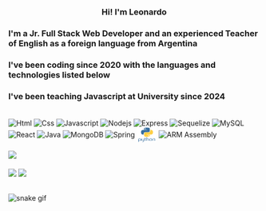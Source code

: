 <!-- ### Hi there 👋 -->

<!--
**davaloslm/davaloslm** is a ✨ _special_ ✨ repository because its `README.md` (this file) appears on your GitHub profile.

Here are some ideas to get you started:

- 🔭 I’m currently working on ...
- 🌱 I’m currently learning ...
- 👯 I’m looking to collaborate on ...
- 🤔 I’m looking for help with ...
- 💬 Ask me about ...
- 📫 How to reach me: ...
- 😄 Pronouns: ...
- ⚡ Fun fact: ...
-->

<div>
<h3 align="center">Hi! I'm Leonardo</h3>
<h3>I'm a Jr. Full Stack Web Developer and an experienced Teacher of English as a foreign language from Argentina</h3>
<h3>I've been coding since 2020 with the languages and technologies listed below</h3>
<h3>I've been teaching Javascript at University since 2024</h3>
<br>

</div>

<div style="display: inline_block">
  <img align="center" alt="Html" height="30" width="40" src="https://cdn.jsdelivr.net/gh/devicons/devicon/icons/html5/html5-original.svg" />
  <img align="center" alt="Css" height="30" width="40" src="https://cdn.jsdelivr.net/gh/devicons/devicon/icons/css3/css3-original.svg" />
  <img align="center" alt="Javascript" height="30" width="40" src="https://cdn.jsdelivr.net/gh/devicons/devicon/icons/javascript/javascript-original.svg" />
  <img align="center" alt="Nodejs" height="30" width="40" src="https://cdn.jsdelivr.net/gh/devicons/devicon/icons/nodejs/nodejs-original.svg" />
  <img align="center" alt="Express" height="30" width="40" src="https://cdn.jsdelivr.net/gh/devicons/devicon/icons/express/express-original.svg" />  
  <img align="center" alt="Sequelize" height="30" width="40" src="https://cdn.jsdelivr.net/gh/devicons/devicon/icons/sequelize/sequelize-original.svg" />
  <img align="center" alt="MySQL" height="30" width="40" src="https://cdn.jsdelivr.net/gh/devicons/devicon/icons/mysql/mysql-original-wordmark.svg" />
  <img align="center" alt="React" height="30" width="40" src="https://cdn.jsdelivr.net/gh/devicons/devicon/icons/react/react-original.svg">
  <img align="center" alt="Java" height="30" width="40" src="https://cdn.jsdelivr.net/gh/devicons/devicon/icons/java/java-original-wordmark.svg" /> 
  <img align="center" alt="MongoDB" height="30" width="40" src="https://cdn.jsdelivr.net/gh/devicons/devicon/icons/mongodb/mongodb-plain-wordmark.svg" />
  <img align="center" alt="Spring" height="30" width="40" src="https://cdn.jsdelivr.net/gh/devicons/devicon/icons/spring/spring-original-wordmark.svg" />
  <img align="center" alt="Python" height="30" width="40" src="https://raw.githubusercontent.com/devicons/devicon/1119b9f84c0290e0f0b38982099a2bd027a48bf1/icons/python/python-original-wordmark.svg" />
  <img align="center" alt="ARM Assembly" height="30" width="60" src="https://github.com/user-attachments/assets/d64e1e27-aa53-4ab2-b844-5554766f52e7" />

  <br>
</div>

<br>

<div style="display: inline_block">
  <a href="https://www.linkedin.com/in/davaloslm/" target="_blank"><img src="https://img.shields.io/badge/-LinkedIn-%230077B5?style=for-the-badge&logo=linkedin&logoColor=white" target="_blank"></a>
</div>

<br>
<div style="display: inline_block">
  <img height="145em" src="https://github-readme-stats.vercel.app/api?username=davaloslm&show_icons=true&theme=tokyonight&include_all_commits=true&count_private=true"/>
  <img height="145em" src="https://github-readme-stats.vercel.app/api/top-langs/?username=davaloslm&layout=compact&langs_count=7&theme=tokyonight"/>
</div>

<br>

![snake gif](https://github.com/davaloslm/davaloslm/blob/output/github-contribution-grid-snake.svg)
